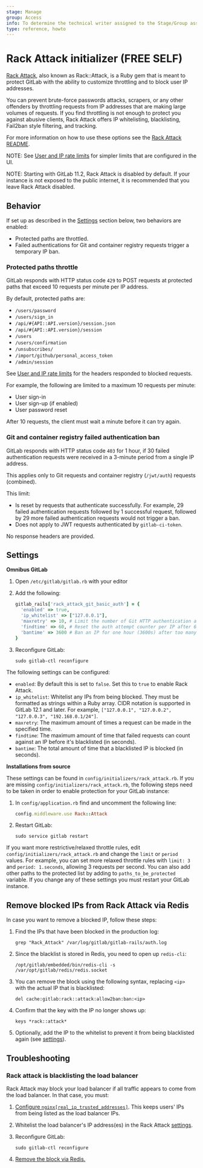 ```yaml
---
stage: Manage
group: Access
info: To determine the technical writer assigned to the Stage/Group associated with this page, see https://about.gitlab.com/handbook/engineering/ux/technical-writing/#assignments
type: reference, howto
---
```


# Rack Attack initializer **(FREE SELF)**

[Rack Attack](https://github.com/kickstarter/rack-attack), also known as Rack::Attack, is a Ruby gem
that is meant to protect GitLab with the ability to customize throttling and
to block user IP addresses.

You can prevent brute-force passwords attacks, scrapers, or any other offenders
by throttling requests from IP addresses that are making large volumes of requests.
If you find throttling is not enough to protect you against abusive clients,
Rack Attack offers IP whitelisting, blacklisting, Fail2ban style filtering, and
tracking.

For more information on how to use these options see the [Rack Attack README](https://github.com/kickstarter/rack-attack/blob/master/README.md).

NOTE:
See
[User and IP rate limits](../user/admin_area/settings/user_and_ip_rate_limits.md)
for simpler limits that are configured in the UI.

NOTE:
Starting with GitLab 11.2, Rack Attack is disabled by default. If your
instance is not exposed to the public internet, it is recommended that you leave
Rack Attack disabled.

## Behavior

If set up as described in the [Settings](#settings) section below, two behaviors
are enabled:

- Protected paths are throttled.
- Failed authentications for Git and container registry requests trigger a temporary IP ban.

### Protected paths throttle

GitLab responds with HTTP status code `429` to POST requests at protected paths
that exceed 10 requests per minute per IP address.

By default, protected paths are:

- `/users/password`
- `/users/sign_in`
- `/api/#{API::API.version}/session.json`
- `/api/#{API::API.version}/session`
- `/users`
- `/users/confirmation`
- `/unsubscribes/`
- `/import/github/personal_access_token`
- `/admin/session`

See [User and IP rate limits](../user/admin_area/settings/user_and_ip_rate_limits.md#response-headers) for the headers responded to blocked requests.

For example, the following are limited to a maximum 10 requests per minute:

- User sign-in
- User sign-up (if enabled)
- User password reset

After 10 requests, the client must wait a minute before it can
try again.

### Git and container registry failed authentication ban

GitLab responds with HTTP status code `403` for 1 hour, if 30 failed
authentication requests were received in a 3-minute period from a single IP address.

This applies only to Git requests and container registry (`/jwt/auth`) requests
(combined).

This limit:

- Is reset by requests that authenticate successfully. For example, 29
  failed authentication requests followed by 1 successful request, followed by 29
  more failed authentication requests would not trigger a ban.
- Does not apply to JWT requests authenticated by `gitlab-ci-token`.

No response headers are provided.

## Settings

**Omnibus GitLab**

1. Open `/etc/gitlab/gitlab.rb` with your editor
1. Add the following:

   ```ruby
   gitlab_rails['rack_attack_git_basic_auth'] = {
     'enabled' => true,
     'ip_whitelist' => ["127.0.0.1"],
     'maxretry' => 10, # Limit the number of Git HTTP authentication attempts per IP
     'findtime' => 60, # Reset the auth attempt counter per IP after 60 seconds
     'bantime' => 3600 # Ban an IP for one hour (3600s) after too many auth attempts
   }
   ```

1. Reconfigure GitLab:

   ```shell
   sudo gitlab-ctl reconfigure
   ```

The following settings can be configured:

- `enabled`: By default this is set to `false`. Set this to `true` to enable Rack Attack.
- `ip_whitelist`: Whitelist any IPs from being blocked. They must be formatted as strings within a Ruby array.
  CIDR notation is supported in GitLab 12.1 and later.
  For example, `["127.0.0.1", "127.0.0.2", "127.0.0.3", "192.168.0.1/24"]`.
- `maxretry`: The maximum amount of times a request can be made in the
  specified time.
- `findtime`: The maximum amount of time that failed requests can count against an IP
  before it's blacklisted (in seconds).
- `bantime`: The total amount of time that a blacklisted IP is blocked (in
  seconds).

**Installations from source**

These settings can be found in `config/initializers/rack_attack.rb`. If you are
missing `config/initializers/rack_attack.rb`, the following steps need to be
taken in order to enable protection for your GitLab instance:

1. In `config/application.rb` find and uncomment the following line:

   ```ruby
   config.middleware.use Rack::Attack
   ```

1. Restart GitLab:

   ```shell
   sudo service gitlab restart
   ```

If you want more restrictive/relaxed throttle rules, edit
`config/initializers/rack_attack.rb` and change the `limit` or `period` values.
For example, you can set more relaxed throttle rules with
`limit: 3` and `period: 1.seconds`, allowing 3 requests per second.
You can also add other paths to the protected list by adding to `paths_to_be_protected`
variable. If you change any of these settings you must restart your
GitLab instance.

## Remove blocked IPs from Rack Attack via Redis

In case you want to remove a blocked IP, follow these steps:

1. Find the IPs that have been blocked in the production log:

   ```shell
   grep "Rack_Attack" /var/log/gitlab/gitlab-rails/auth.log
   ```

1. Since the blacklist is stored in Redis, you need to open up `redis-cli`:

   ```shell
   /opt/gitlab/embedded/bin/redis-cli -s /var/opt/gitlab/redis/redis.socket
   ```

1. You can remove the block using the following syntax, replacing `<ip>` with
   the actual IP that is blacklisted:

   ```plaintext
   del cache:gitlab:rack::attack:allow2ban:ban:<ip>
   ```

1. Confirm that the key with the IP no longer shows up:

   ```plaintext
   keys *rack::attack*
   ```

1. Optionally, add the IP to the whitelist to prevent it from being blacklisted
   again (see [settings](#settings)).

## Troubleshooting

### Rack attack is blacklisting the load balancer

Rack Attack may block your load balancer if all traffic appears to come from
the load balancer. In that case, you must:

1. [Configure `nginx[real_ip_trusted_addresses]`](https://docs.gitlab.com/omnibus/settings/nginx.html#configuring-gitlab-trusted_proxies-and-the-nginx-real_ip-module).
   This keeps users' IPs from being listed as the load balancer IPs.
1. Whitelist the load balancer's IP address(es) in the Rack Attack [settings](#settings).
1. Reconfigure GitLab:

   ```shell
   sudo gitlab-ctl reconfigure
   ```

1. [Remove the block via Redis.](#remove-blocked-ips-from-rack-attack-via-redis)
